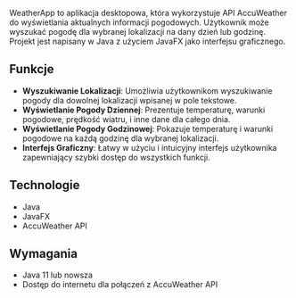 WeatherApp to aplikacja desktopowa, która wykorzystuje API AccuWeather do wyświetlania aktualnych informacji pogodowych. 
Użytkownik może wyszukać pogodę dla wybranej lokalizacji na dany dzień lub godzinę. Projekt jest napisany w Java z użyciem JavaFX jako interfejsu graficznego.

## Funkcje
- **Wyszukiwanie Lokalizacji**: Umożliwia użytkownikom wyszukiwanie pogody dla dowolnej lokalizacji wpisanej w pole tekstowe.
- **Wyświetlanie Pogody Dziennej**: Prezentuje temperaturę, warunki pogodowe, prędkość wiatru, i inne dane dla całego dnia.
- **Wyświetlanie Pogody Godzinowej**: Pokazuje temperaturę i warunki pogodowe na każdą godzinę dla wybranej lokalizacji.
- **Interfejs Graficzny**: Łatwy w użyciu i intuicyjny interfejs użytkownika zapewniający szybki dostęp do wszystkich funkcji.

## Technologie
- Java
- JavaFX
- AccuWeather API

## Wymagania
- Java 11 lub nowsza
- Dostęp do internetu dla połączeń z AccuWeather API
